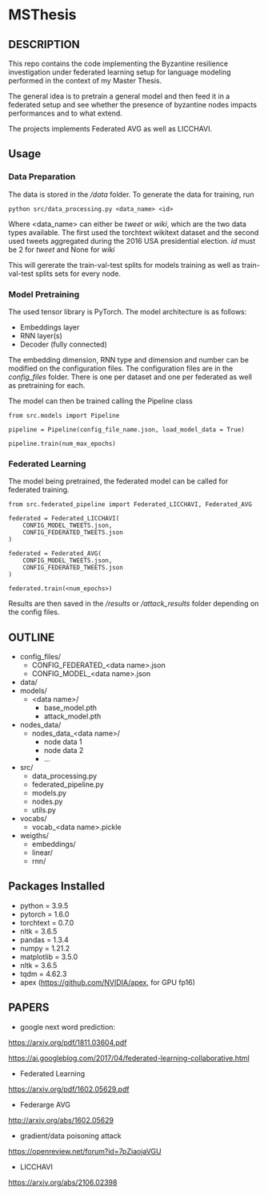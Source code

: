 # MSThesis

## DESCRIPTION

This repo contains the code implementing the Byzantine resilience investigation under federated learning setup for language modeling performed in the context of my Master Thesis.

The general idea is to pretrain a general model and then feed it in a federated setup and see whether the presence of byzantine nodes impacts performances and to what extend.

The projects implements Federated AVG as well as LICCHAVI.

## Usage

### Data Preparation

The data is stored in the */data* folder. To generate the data for training, run

```
python src/data_processing.py <data_name> <id>
``` 

Where <data_name> can either be *tweet* or *wiki*, which are the two data types available. The first used the torchtext wikitext dataset and the second used tweets aggregated during the 2016 USA presidential election.
*id* must be 2 for *tweet* and None for *wiki*

This will gererate the train-val-test splits for models training as well as train-val-test splits sets for every node.

### Model Pretraining

The used tensor library is PyTorch. The model architecture is as follows:

- Embeddings layer
- RNN layer(s)
- Decoder (fully connected)

The embedding dimension, RNN type and dimension and number can be modified on the configuration files.
The configuration files are in the *config_files* folder. There is one per dataset and one per federated as well as pretraining for each.

The model can then be trained calling the Pipeline class

```
from src.models import Pipeline

pipeline = Pipeline(config_file_name.json, load_model_data = True)

pipeline.train(num_max_epochs)
```

### Federated Learning

The model being pretrained, the federated model can be called for federated training.

```
from src.federated_pipeline import Federated_LICCHAVI, Federated_AVG

federated = Federated_LICCHAVI(
    CONFIG_MODEL_TWEETS.json,
    CONFIG_FEDERATED_TWEETS.json
)

federated = Federated_AVG(
    CONFIG_MODEL_TWEETS.json,
    CONFIG_FEDERATED_TWEETS.json
)

federated.train(<num_epochs>)
```
Results are then saved in the */results* or */attack_results* folder depending on the config files.

## OUTLINE

- config_files/
  - CONFIG_FEDERATED_\<data name\>.json
  - CONFIG_MODEL_\<data name\>.json
- data/
- models/
  - \<data name\>/
    - base_model.pth
    - attack_model.pth
- nodes_data/
  - nodes_data_\<data name\>/
    - node data 1
    - node data 2
    - ...
- src/
    - data_processing.py
    - federated_pipeline.py
    - models.py
    - nodes.py
    - utils.py
- vocabs/
    - vocab_\<data name\>.pickle
- weigths/
    - embeddings/
    - linear/
    - rnn/

## Packages Installed

- python = 3.9.5
- pytorch = 1.6.0
- torchtext = 0.7.0
- nltk = 3.6.5
- pandas = 1.3.4
- numpy = 1.21.2
- matplotlib = 3.5.0
- nltk = 3.6.5
- tqdm = 4.62.3
- apex (https://github.com/NVIDIA/apex, for GPU fp16)

## PAPERS

- google next word prediction:

https://arxiv.org/pdf/1811.03604.pdf

https://ai.googleblog.com/2017/04/federated-learning-collaborative.html

- Federated Learning

https://arxiv.org/pdf/1602.05629.pdf

- Federarge AVG

http://arxiv.org/abs/1602.05629

- gradient/data poisoning attack

https://openreview.net/forum?id=7pZiaojaVGU

- LICCHAVI

https://arxiv.org/abs/2106.02398